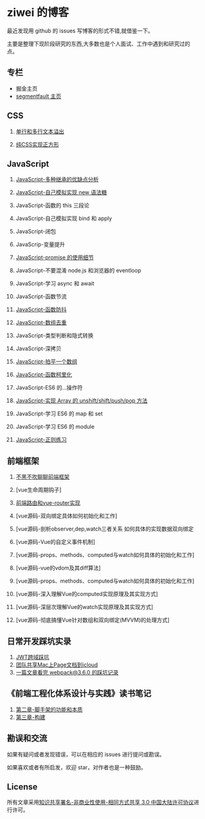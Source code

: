 # ziwei 的博客

最近发现用 github 的 issues 写博客的形式不错,就借鉴一下。

主要是整理下现阶段研究的东西,大多数也是个人面试、工作中遇到和研究过的点。

## 专栏

* 掘金主页
* [segmentfault 主页](https://segmentfault.com/u/ziwei3749)

## CSS 

1. [单行和多行文本溢出](https://github.com/ziwei3749/blog/issues/10)

2. [纯CSS实现正方形](https://github.com/ziwei3749/blog/issues/10)

## JavaScript 

1.  [JavaScript-多种继承的优缺点分析](https://github.com/ziwei3749/blog/issues/9)

2.  [JavaScript-自己模拟实现 new 语法糖](https://github.com/ziwei3749/blog/issues/1)

3.  JavaScript-函数的 this 三段论

4.  JavaScript-自己模拟实现 bind 和 apply

5.  JavaScript-闭包

6.  JavaScrip-变量提升

7.  [JavaScript-promise 的使用细节](https://github.com/ziwei3749/blog/issues/2)

8.  JavaScript-不要混淆 node.js 和浏览器的 eventloop

9.  JavaScript-学习 async 和 await

10. JavaScript-函数节流

11. [JavaScript-函数防抖](https://github.com/ziwei3749/blog/issues/4)

12. [JavaScript-数组去重](https://github.com/ziwei3749/blog/issues/7)

13. JavaScript-类型判断和隐式转换

14. JavaScript-深拷贝

15. [JavaScript-拍平一个数组](https://github.com/ziwei3749/blog/issues/5)

16. [JavaScript-函数柯里化](https://github.com/ziwei3749/blog/issues/3)

17. JavaScript-ES6 的...操作符

18. [JavaScript-实现 Array 的 unshift/shift/push/pop 方法](https://github.com/ziwei3749/blog/issues/8)

19. JavaScript-学习 ES6 的 map 和 set

20. JavaScript-学习 ES6 的 module

21. [JavaScript-正则练习](https://github.com/ziwei3749/blog/issues/6)

## 前端框架

1. [不黑不吹聊聊前端框架](https://github.com/ziwei3749/blog/issues/12)

2. [vue生命周期钩子]

2. [前端路由和vue-router实现](https://github.com/ziwei3749/blog/issues/13)

3. [vue源码-双向绑定具体如何初始化和工作]

4. [vue源码-剖析observer,dep,watch三者关系 如何具体的实现数据双向绑定

5. [vue源码-Vue的自定义事件机制]

6. [vue源码-props、methods、computed与watch如何具体的初始化和工作]

7. [vue源码-vue的vdom及其diff算法]

8. [vue源码-props、methods、computed与watch如何具体的初始化和工作]

9. [vue源码-深入理解Vue的computed实现原理及其实现方式]

10. [vue源码-深层次理解Vue的watch实现原理及其实现方式]

11. [vue源码-彻底搞懂Vue针对数组和双向绑定(MVVM)的处理方式]

## 日常开发踩坑实录

1. [JWT跨域踩坑](https://github.com/ziwei3749/blog/issues/14)
2. [团队共享Mac上Page文档到icloud](https://github.com/ziwei3749/blog/issues/15)
3. [一篇文章看完 webpack@3.6.0 的踩坑记录](https://github.com/ziwei3749/blog/issues/16)

## 《前端工程化体系设计与实践》读书笔记

1. [第二章-脚手架的功能和本质](https://github.com/ziwei3749/blog/issues/17)
2. [第三章-构建]()



## 勘误和交流

如果有疑问或者发现错误，可以在相应的 issues 进行提问或勘误。

如果喜欢或者有所启发，欢迎 star，对作者也是一种鼓励。

## License

所有文章采用[知识共享署名-非商业性使用-相同方式共享 3.0 中国大陆许可协议](https://creativecommons.org/licenses/by-nc-sa/3.0/cn/)进行许可。
